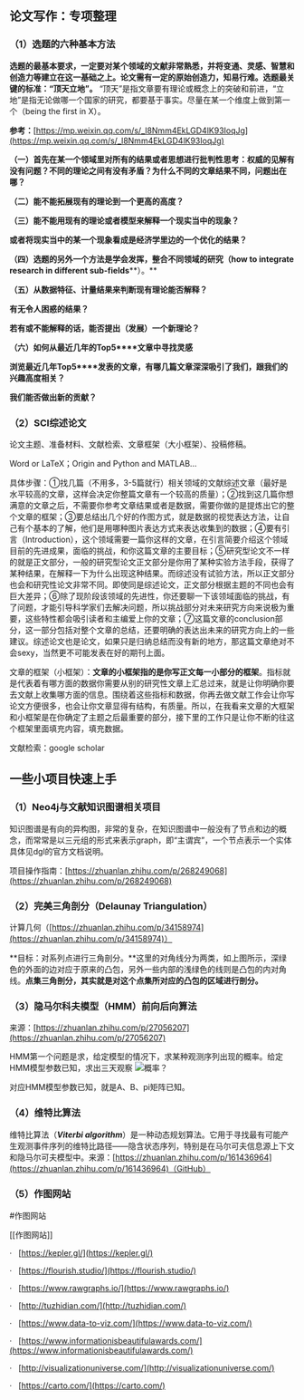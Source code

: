 ## 论文写作：专项整理

### （1）选题的六种基本方法

**选题的最基本要求，一定要对某个领域的文献非常熟悉，并将变通、灵感、智慧和创造力等建立在这一基础之上。论文需有一定的原始创造力，知易行难。选题最关键的标准：“****顶天立地”****。** “顶天”是指文章要有理论或概念上的突破和前进，“立地”是指无论做哪一个国家的研究，都要基于事实。尽量在某一个维度上做到第一个（being the first in X）。

**参考：**[https://mp.weixin.qq.com/s/_l8Nmm4EkLGD4lK93IoqJg](https://mp.weixin.qq.com/s/_l8Nmm4EkLGD4lK93IoqJg)

**（一）首先在某一个领域里对所有的结果或者思想进行批判性思考：权威的见解有没有问题？不同的理论之间有没有矛盾？为什么不同的文章结果不同，问题出在哪？**

**（二）能不能拓展现有的理论到一个更高的高度？**

**（三）能不能用现有的理论或者模型来解释一个现实当中的现象？**

**或者将现实当中的某一个现象看成是经济学里边的一个优化的结果？**

**（四）选题的另外一个方法是学会发挥，整合不同领域的研究（how to integrate research in different sub-fields****）。**

**（五）从数据特征、计量结果来判断现有理论能否解释？**

**有无令人困惑的结果？**

**若有或不能解释的话，能否提出（发展）一个新理论？**

**（六）如何从最近几年的Top5****文章中寻找灵感**

**浏览最近几年Top5****发表的文章，有哪几篇文章深深吸引了我们，跟我们的兴趣高度相关？**

**我们能否做出新的贡献？**

### （2）SCI综述论文

论文主题、准备材料、文献检索、文章框架（大小框架）、投稿修稿。

Word or LaTeX；Origin and Python and MATLAB…

具体步骤：①找几篇（不用多，3-5篇就行）相关领域的文献综述文章（最好是水平较高的文章，这样会决定你整篇文章有一个较高的质量）；②找到这几篇你想满意的文章之后，不需要你参考文章结果或者是数据，需要你做的是提炼出它的整个文章的框架；③要总结出几个好的作图方式，就是数据的视觉表达方法，让自己有个基本的了解，他们是用哪种图片表达方式来表达收集到的数据；④要有引言（Introduction），这个领域需要一篇你这样的文章，在引言简要介绍这个领域目前的先进成果，面临的挑战，和你这篇文章的主要目标；⑤研究型论文不一样的就是正文部分，一般的研究型论文正文部分是你用了某种实验方法手段，获得了某种结果，在解释一下为什么出现这种结果。而综述没有试验方法，所以正文部分也会和研究性论文非常不同。即使同是综述论文，正文部分根据主题的不同也会有巨大差异；⑥除了现阶段该领域的先进性，你还要聊一下该领域面临的挑战，有了问题，才能引导科学家们去解决问题，所以挑战部分对未来研究方向来说极为重要，这些特性都会吸引读者和主编爱上你的文章；⑦这篇文章的conclusion部分，这一部分包括对整个文章的总结，还要明确的表达出未来的研究方向上的一些建议。综述论文也是论文，如果只是归纳总结而没有新的地方，那这篇文章绝对不会sexy，当然更不可能发表在好的期刊上面。

文章的框架（小框架）：**文章的小框架指的是你写正文每一小部分的框架**。指标就是代表着有哪方面的数据你需要从别的研究性文章上汇总过来，就是让你明确你要去文献上收集哪方面的信息。围绕着这些指标和数据，你再去做文献工作会让你写论文方便很多，也会让你文章显得有结构，有质量。所以，在我看来文章的大框架和小框架是在你确定了主题之后最重要的部分，接下里的工作只是让你不断的往这个框架里面填充内容，填充数据。

文献检索：google scholar

## 一些小项目快速上手

### （1）Neo4j与文献知识图谱相关项目

知识图谱是有向的异构图，非常的复杂，在知识图谱中一般没有了节点和边的概念，而常常是以三元组的形式来表示graph，即“主谓宾”，一个节点表示一个实体具体见dgl的官方文档说明。

项目操作指南：[https://zhuanlan.zhihu.com/p/268249068](https://zhuanlan.zhihu.com/p/268249068)

### （2）完美三角剖分（Delaunay Triangulation）

计算几何（[https://zhuanlan.zhihu.com/p/34158974](https://zhuanlan.zhihu.com/p/34158974)）

**目标：对系列点进行三角剖分。**这里的对角线分为两类，如上图所示，深绿色的外面的边对应于原来的凸包，另外一些内部的浅绿色的线则是凸包的内对角线。**点集三角剖分，其实就是对这个点集所对应的凸包的区域进行剖分。**

### （3）隐马尔科夫模型（HMM）前向后向算法

来源：[https://zhuanlan.zhihu.com/p/27056207](https://zhuanlan.zhihu.com/p/27056207)

HMM第一个问题是求，给定模型的情况下，求某种观测序列出现的概率。给定HMM模型参数已知，求出三天观察 ![](file:///C:/Users/asus/AppData/Local/Temp/msohtmlclip1/01/clip_image002.png)概率？

对应HMM模型参数已知，就是A、B、pi矩阵已知。
### （4）维特比算法

维特比算法（**_Viterbi algorithm_**）是一种动态规划算法。它用于寻找最有可能产生观测事件序列的维特比路径——隐含状态序列，特别是在马尔可夫信息源上下文和隐马尔可夫模型中。来源：[https://zhuanlan.zhihu.com/p/161436964](https://zhuanlan.zhihu.com/p/161436964)（GitHub）

### （5）作图网站
#作图网站 

[[作图网站]]

·   [https://kepler.gl/](https://kepler.gl/)

·   [https://flourish.studio/](https://flourish.studio/)

·   [https://www.rawgraphs.io/](https://www.rawgraphs.io/)

·   [http://tuzhidian.com/](http://tuzhidian.com/)

·   [https://www.data-to-viz.com/](https://www.data-to-viz.com/)

·   [https://www.informationisbeautifulawards.com/](https://www.informationisbeautifulawards.com/)

·   [http://visualizationuniverse.com/](http://visualizationuniverse.com/)

·   [https://carto.com/](https://carto.com/)